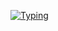 [![Typing](https://readme-typing-svg.demolab.com?font=Fira+Code&weight=600&size=24&duration=3000&pause=1000&color=2F81F7&width=435&lines=Got+questions+about+the+code?;Hit+me+up+on+Discord+via+the+link+above)](https://github.com/driversline)
